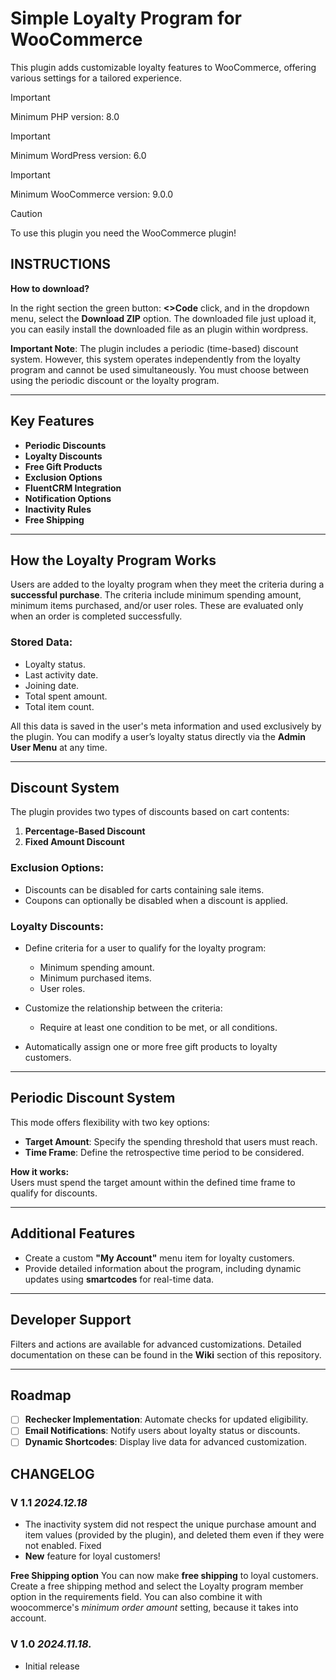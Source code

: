 # Simple Loyalty Program for WooCommerce
This plugin adds customizable loyalty features to WooCommerce, offering various settings for a tailored experience.


> [!IMPORTANT]
> Minimum PHP version: 8.0

> [!IMPORTANT]
> Minimum WordPress version: 6.0

> [!IMPORTANT]
> Minimum WooCommerce version: 9.0.0


> [!CAUTION]
> To use this plugin you need the WooCommerce plugin!

## INSTRUCTIONS

**How to download?**

In the right section the green button: **<>Code** click, and in the dropdown menu, select the **Download ZIP** option. The downloaded file just upload it, you can easily install the downloaded file as an plugin within wordpress.

**Important Note**: The plugin includes a periodic (time-based) discount system. However, this system operates independently from the loyalty program and cannot be used simultaneously. You must choose between using the periodic discount or the loyalty program.

---

## Key Features

- **Periodic Discounts**
- **Loyalty Discounts**
- **Free Gift Products**
- **Exclusion Options**
- **FluentCRM Integration**
- **Notification Options**
- **Inactivity Rules**
- **Free Shipping**

---

## How the Loyalty Program Works

Users are added to the loyalty program when they meet the criteria during a **successful purchase**. The criteria include minimum spending amount, minimum items purchased, and/or user roles. These are evaluated only when an order is completed successfully.

### Stored Data:
- Loyalty status.
- Last activity date.
- Joining date.
- Total spent amount.
- Total item count.

All this data is saved in the user's meta information and used exclusively by the plugin. You can modify a user’s loyalty status directly via the **Admin User Menu** at any time.

---

## Discount System

The plugin provides two types of discounts based on cart contents:

1. **Percentage-Based Discount**  
2. **Fixed Amount Discount**

### Exclusion Options:
- Discounts can be disabled for carts containing sale items.
- Coupons can optionally be disabled when a discount is applied.

### Loyalty Discounts:
- Define criteria for a user to qualify for the loyalty program:
  - Minimum spending amount.
  - Minimum purchased items.
  - User roles.

- Customize the relationship between the criteria:
  - Require at least one condition to be met, or all conditions.

- Automatically assign one or more free gift products to loyalty customers.

---

## Periodic Discount System

This mode offers flexibility with two key options:
- **Target Amount**: Specify the spending threshold that users must reach.
- **Time Frame**: Define the retrospective time period to be considered.

**How it works:**  
Users must spend the target amount within the defined time frame to qualify for discounts.

---

## Additional Features

- Create a custom **"My Account"** menu item for loyalty customers.
- Provide detailed information about the program, including dynamic updates using **smartcodes** for real-time data.

---

## Developer Support

Filters and actions are available for advanced customizations. Detailed documentation on these can be found in the **Wiki** section of this repository.

---

## Roadmap

- [ ] **Rechecker Implementation**: Automate checks for updated eligibility.
- [ ] **Email Notifications**: Notify users about loyalty status or discounts.
- [ ] **Dynamic Shortcodes**: Display live data for advanced customization.

## CHANGELOG

### V 1.1 *2024.12.18*

* The inactivity system did not respect the unique purchase amount and item values (provided by the plugin), and deleted them even if they were not enabled. Fixed
* **New** feature for loyal customers! 

**Free Shipping option**
You can now make **free shipping** to loyal customers. 
Create a free shipping method and select the Loyalty program member option in the requirements field.
You can also combine it with woocommerce's *minimum order amount* setting, because it takes into account.

### V 1.0 *2024.11.18.*

* Initial release
